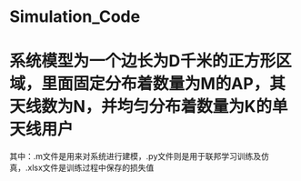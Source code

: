 # Simulation_Code
# 系统模型为一个边长为D千米的正方形区域，里面固定分布着数量为M的AP，其天线数为N，并均匀分布着数量为K的单天线用户
其中：.m文件是用来对系统进行建模，.py文件则是用于联邦学习训练及仿真，.xlsx文件是训练过程中保存的损失值
